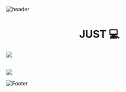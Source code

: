 
  

![header](https://capsule-render.vercel.app/api?type=waving&color=&height=300&section=header&text=&fontSize=90)

# <div align="center"/>JUST 💻




<img src="https://github-readme-stats.vercel.app/api/top-langs/?username=root39293&layout=compact"><br><br>

<img src="https://github-readme-stats.vercel.app/api?username=root39293&show_icons=true">











![Footer](https://capsule-render.vercel.app/api?type=waving&color=&height=200&section=footer)


